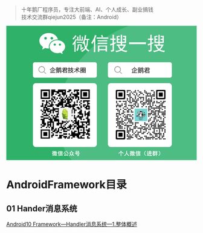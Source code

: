 > 十年鹅厂程序员，专注大前端、AI、个人成长、副业搞钱 <br>
> 技术交流群qiejun2025（备注：Android）

![名片.jpg](https://raw.githubusercontent.com/linuxjava/AndroidFramework/refs/heads/main/images/%E5%90%8D%E7%89%87.jpg)


# AndroidFramework目录

## 01 Hander消息系统

[Android10 Framework—Handler消息系统—1.整体概述](https://github.com/linuxjava/AndroidFramework/blob/main/01%20Handler%E6%B6%88%E6%81%AF%E7%B3%BB%E7%BB%9F/Android10%20Framework%E2%80%94Handler%E6%B6%88%E6%81%AF%E7%B3%BB%E7%BB%9F%E2%80%941.%E6%95%B4%E4%BD%93%E6%A6%82%E8%BF%B0.md)

